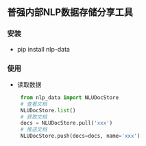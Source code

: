 ## 普强内部NLP数据存储分享工具


### 安装

- pip install nlp-data

### 使用
- 读取数据
   ```python 
    from nlp_data import NLUDocStore
    # 查看文档
    NLUDocStore.list()
    # 获取文档
    docs = NLUDocStore.pull('xxx')
    # 推送文档
    NLUDocStore.push(docs=docs, name='xxx')
    ```